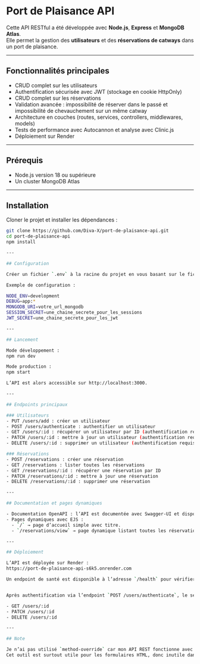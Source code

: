 # Port de Plaisance API

Cette API RESTful a été développée avec **Node.js**, **Express** et **MongoDB Atlas**.  
Elle permet la gestion des **utilisateurs** et des **réservations de catways** dans un port de plaisance.

---

## Fonctionnalités principales

- CRUD complet sur les utilisateurs  
- Authentification sécurisée avec JWT (stockage en cookie HttpOnly)  
- CRUD complet sur les réservations  
- Validation avancée : impossibilité de réserver dans le passé et impossibilité de chevauchement sur un même catway  
- Architecture en couches (routes, services, controllers, middlewares, models)  
- Tests de performance avec Autocannon et analyse avec Clinic.js  
- Déploiement sur Render  

---

## Prérequis

- Node.js version 18 ou supérieure  
- Un cluster MongoDB Atlas  

---

## Installation

Cloner le projet et installer les dépendances :

```bash
git clone https://github.com/Diva-X/port-de-plaisance-api.git
cd port-de-plaisance-api
npm install

---

## Configuration

Créer un fichier `.env` à la racine du projet en vous basant sur le fichier fourni `.env.example`.

Exemple de configuration :

NODE_ENV=development
DEBUG=app:*
MONGODB_URI=votre_url_mongodb
SESSION_SECRET=une_chaine_secrete_pour_les_sessions
JWT_SECRET=une_chaine_secrete_pour_les_jwt

---

## Lancement

Mode développement :  
npm run dev

Mode production :  
npm start

L’API est alors accessible sur http://localhost:3000.

---

## Endpoints principaux

### Utilisateurs
- PUT /users/add : créer un utilisateur  
- POST /users/authenticate : authentifier un utilisateur  
- GET /users/:id : récupérer un utilisateur par ID (authentification requise)  
- PATCH /users/:id : mettre à jour un utilisateur (authentification requise)  
- DELETE /users/:id : supprimer un utilisateur (authentification requise)  

### Réservations
- POST /reservations : créer une réservation  
- GET /reservations : lister toutes les réservations  
- GET /reservations/:id : récupérer une réservation par ID  
- PATCH /reservations/:id : mettre à jour une réservation  
- DELETE /reservations/:id : supprimer une réservation  

---

## Documentation et pages dynamiques

- Documentation OpenAPI : l’API est documentée avec Swagger-UI et disponible à l’adresse `/docs`.  
- Pages dynamiques avec EJS :  
  - `/` → page d’accueil simple avec titre.  
  - `/reservations/view` → page dynamique listant toutes les réservations sous forme de tableau.  

---

## Déploiement

L’API est déployée sur Render :  
https://port-de-plaisance-api-s6k5.onrender.com

Un endpoint de santé est disponible à l’adresse `/health` pour vérifier l’état du service.


Après authentification via l’endpoint `POST /users/authenticate`, le serveur retournera un cookie jwt (HttpOnly, Secure, SameSite=Strict) permettant d’accéder aux routes protégées comme :

- GET /users/:id  
- PATCH /users/:id  
- DELETE /users/:id  

---

## Note

Je n’ai pas utilisé `method-override` car mon API REST fonctionne avec des clients capables d’envoyer directement PUT, PATCH et DELETE (ex. Postman, curl).  
Cet outil est surtout utile pour les formulaires HTML, donc inutile dans ce projet.
